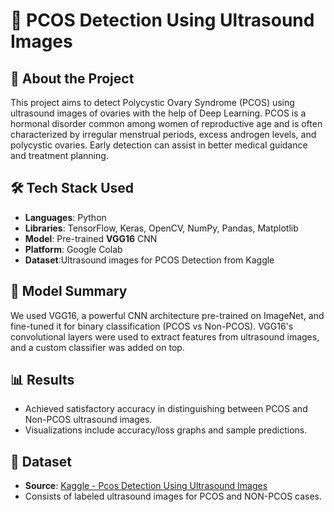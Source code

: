 # 🧬 PCOS Detection Using Ultrasound Images

## 📖 About the Project
This project aims to detect Polycystic Ovary Syndrome (PCOS) using ultrasound images of ovaries with the help of Deep Learning. PCOS is a hormonal disorder common among women of reproductive age and is often characterized by irregular menstrual periods, excess androgen levels, and polycystic ovaries. Early detection can assist in better medical guidance and treatment planning.

## 🛠️ Tech Stack Used
- **Languages**: Python  
- **Libraries**: TensorFlow, Keras, OpenCV, NumPy, Pandas, Matplotlib  
- **Model**: Pre-trained **VGG16** CNN  
- **Platform**: Google Colab
- **Dataset**:Ultrasound images for PCOS Detection from Kaggle

## 🧪 Model Summary
We used VGG16, a powerful CNN architecture pre-trained on ImageNet, and fine-tuned it for binary classification (PCOS vs Non-PCOS). VGG16's convolutional layers were used to extract features from ultrasound images, and a custom classifier was added on top.

## 📊 Results
- Achieved satisfactory accuracy in distinguishing between PCOS and Non-PCOS ultrasound images.
- Visualizations include accuracy/loss graphs and sample predictions.

## 📁 Dataset
- **Source**: [Kaggle - Pcos Detection Using Ultrasound Images](https://www.kaggle.com/datasets/anaghachoudhari/pcos-detection-using-ultrasound-images)
- Consists of labeled ultrasound images for PCOS and NON-PCOS cases.
